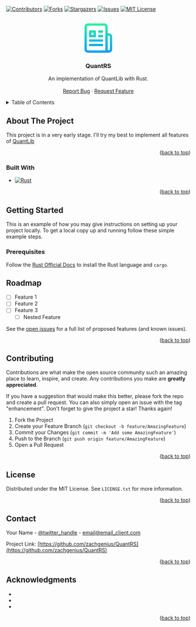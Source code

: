 <a name="readme-top"></a>


<!-- PROJECT SHIELDS -->
<!--
*** I'm using markdown "reference style" links for readability.
*** Reference links are enclosed in brackets [ ] instead of parentheses ( ).
*** See the bottom of this document for the declaration of the reference variables
*** for contributors-url, forks-url, etc. This is an optional, concise syntax you may use.
*** https://www.markdownguide.org/basic-syntax/#reference-style-links


[![LinkedIn][linkedin-shield]][linkedin-url]
-->
[![Contributors][contributors-shield]][contributors-url]
[![Forks][forks-shield]][forks-url]
[![Stargazers][stars-shield]][stars-url]
[![Issues][issues-shield]][issues-url]
[![MIT License][license-shield]][license-url]


<!-- PROJECT LOGO -->
<br />
<div align="center">
  <a href="https://github.com/zachgenius/QuantRS">
    <img src="images/logo.png" alt="Logo" width="80" height="80">
  </a>

<h3 align="center">QuantRS</h3>

  <p align="center">
    An implementation of QuantLib with Rust. 
    <br />
    <br />
    <a href="https://github.com/zachgenius/QuantRS/issues">Report Bug</a>
    ·
    <a href="https://github.com/zachgenius/QuantRS/issues">Request Feature</a>
  </p>
</div>



<!-- TABLE OF CONTENTS -->
<details>
  <summary>Table of Contents</summary>
  <ol>
    <li>
      <a href="#about-the-project">About The Project</a>
      <ul>
        <li><a href="#built-with">Built With</a></li>
      </ul>
    </li>
    <li>
      <a href="#getting-started">Getting Started</a>
      <ul>
        <li><a href="#prerequisites">Prerequisites</a></li>
        <li><a href="#installation">Installation</a></li>
      </ul>
    </li>
    <li><a href="#usage">Usage</a></li>
    <li><a href="#roadmap">Roadmap</a></li>
    <li><a href="#contributing">Contributing</a></li>
    <li><a href="#license">License</a></li>
    <li><a href="#contact">Contact</a></li>
    <li><a href="#acknowledgments">Acknowledgments</a></li>
  </ol>
</details>



<!-- ABOUT THE PROJECT -->
## About The Project

This project is in a very early stage. I'll try my best to implement all features of [QuantLib](https://github.com/lballabio/QuantLib)

<p align="right">(<a href="#readme-top">back to top</a>)</p>



### Built With

* [![Rust][Rustlang]][Rust-url]


<p align="right">(<a href="#readme-top">back to top</a>)</p>



<!-- GETTING STARTED -->
## Getting Started

This is an example of how you may give instructions on setting up your project locally.
To get a local copy up and running follow these simple example steps.

### Prerequisites

Follow the [Rust Official Docs](https://www.rust-lang.org/learn/get-started) to install the Rust language and `cargo`.


<!-- ROADMAP -->
## Roadmap

- [ ] Feature 1
- [ ] Feature 2
- [ ] Feature 3
    - [ ] Nested Feature

See the [open issues](https://github.com/zachgenius/QuantRS/issues) for a full list of proposed features (and known issues).

<p align="right">(<a href="#readme-top">back to top</a>)</p>



<!-- CONTRIBUTING -->
## Contributing

Contributions are what make the open source community such an amazing place to learn, inspire, and create. Any contributions you make are **greatly appreciated**.

If you have a suggestion that would make this better, please fork the repo and create a pull request. You can also simply open an issue with the tag "enhancement".
Don't forget to give the project a star! Thanks again!

1. Fork the Project
2. Create your Feature Branch (`git checkout -b feature/AmazingFeature`)
3. Commit your Changes (`git commit -m 'Add some AmazingFeature'`)
4. Push to the Branch (`git push origin feature/AmazingFeature`)
5. Open a Pull Request

<p align="right">(<a href="#readme-top">back to top</a>)</p>



<!-- LICENSE -->
## License

Distributed under the MIT License. See `LICENSE.txt` for more information.

<p align="right">(<a href="#readme-top">back to top</a>)</p>



<!-- CONTACT -->
## Contact

Your Name - [@twitter_handle](https://twitter.com/twitter_handle) - email@email_client.com

Project Link: [https://github.com/zachgenius/QuantRS](https://github.com/zachgenius/QuantRS)

<p align="right">(<a href="#readme-top">back to top</a>)</p>



<!-- ACKNOWLEDGMENTS -->
## Acknowledgments

* []()
* []()
* []()

<p align="right">(<a href="#readme-top">back to top</a>)</p>



<!-- MARKDOWN LINKS & IMAGES -->
<!-- https://www.markdownguide.org/basic-syntax/#reference-style-links -->
[contributors-shield]: https://img.shields.io/github/contributors/zachgenius/QuantRS.svg?style=for-the-badge
[contributors-url]: https://github.com/zachgenius/QuantRS/graphs/contributors
[forks-shield]: https://img.shields.io/github/forks/zachgenius/QuantRS.svg?style=for-the-badge
[forks-url]: https://github.com/zachgenius/QuantRS/network/members
[stars-shield]: https://img.shields.io/github/stars/zachgenius/QuantRS.svg?style=for-the-badge
[stars-url]: https://github.com/zachgenius/QuantRS/stargazers
[issues-shield]: https://img.shields.io/github/issues/zachgenius/QuantRS.svg?style=for-the-badge
[issues-url]: https://github.com/zachgenius/QuantRS/issues
[license-shield]: https://img.shields.io/github/license/zachgenius/QuantRS.svg?style=for-the-badge
[license-url]: https://github.com/zachgenius/QuantRS/blob/master/LICENSE.txt
[product-screenshot]: images/screenshot.png
[Rustlang]: https://img.shields.io/badge/Rust-FFFFFF?style=for-the-badge&logo=rust&logoColor=black
[Rust-url]: https://www.rust-lang.org/

